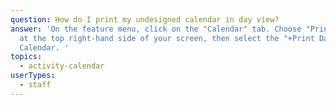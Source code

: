 ```yaml
---
question: How do I print my undesigned calendar in day view?
answer: 'On the feature menu, click on the "Calendar" tab. Choose "Print/Export"
  at the top right-hand side of your screen, then select the "+Print Day"
  Calendar. '
topics:
  - activity-calendar
userTypes:
  - staff
---
```

